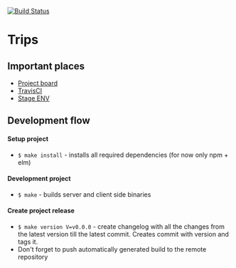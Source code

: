[![Build Status](https://travis-ci.org/oskarszura/trips.svg?branch=master)](https://travis-ci.org/oskarszura/trips)

# Trips

## Important places
* [Project board](https://trello.com/b/CgTjQgmf/project-trips)
* [TravisCI](https://travis-ci.org/oskarszura/trips)
* [Stage ENV](https://golang-scaffolding.herokuapp.com)

## Development flow

#### Setup project
* `$ make install` - installs all required dependencies (for now only npm + elm)

#### Development project
* `$ make` - builds server and client side binaries

#### Create project release
* `$ make version V=v0.0.0` - create changelog with all the changes from the latest version till the latest commit. Creates commit with version and tags it.
* Don't forget to push automatically generated build to the remote repository
